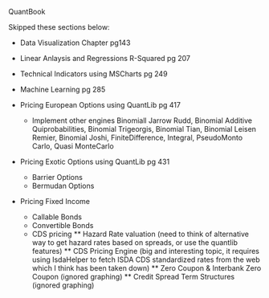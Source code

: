 QuantBook

Skipped these sections below:
* Data Visualization Chapter pg143
* Linear Anlaysis and Regressions R-Squared pg 207
* Technical Indicators using MSCharts pg 249
* Machine Learning pg 285

* Pricing European Options using QuantLib pg 417
	* Implement other engines Binomiall Jarrow Rudd, Binomial Additive Quiprobabilities, Binomial Trigeorgis,
		Binomial Tian, Binomial Leisen Remier, Binomial Joshi, FiniteDifference, Integral, PseudoMonto Carlo, Quasi MonteCarlo
* Pricing Exotic Options using QuantLib pg 431
	* Barrier Options
	* Bermudan Options
* Pricing Fixed Income 	
    * Callable Bonds
	* Convertible Bonds	
	* CDS pricing
	** Hazard Rate valuation (need to think of alternative way to get hazard rates based on spreads, or use the quantlib features)
	** CDS Pricing Engine (big and interesting topic, it requires using IsdaHelper to fetch ISDA CDS standardized rates from the web which I think has been taken down)	
	** Zero Coupon & Interbank Zero Coupon (ignored graphing)
	** Credit Spread Term Structures (ignored graphing)
